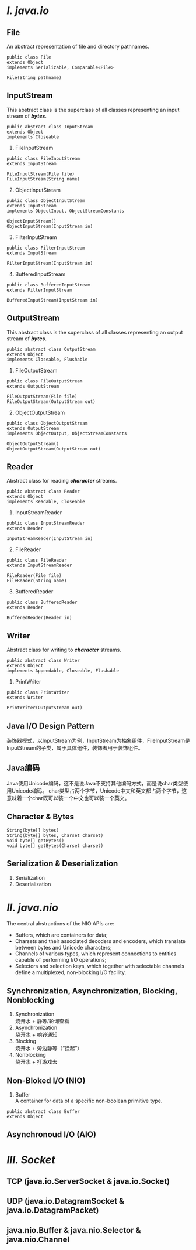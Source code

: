 # *I. java.io*
## File
An abstract representation of file and directory pathnames.
```
public class File
extends Object
implements Serializable, Comparable<File>
```
```
File(String pathname)
```
## InputStream
This abstract class is the superclass of all classes representing an input stream of _**bytes**_.
```
public abstract class InputStream
extends Object
implements Closeable
```
1. FileInputStream
```
public class FileInputStream
extends InputStream
```
```
FileInputStream(File file)
FileInputStream(String name)
```
2. ObjectInputStream
```
public class ObjectInputStream
extends InputStream
implements ObjectInput, ObjectStreamConstants
```
```
ObjectInputStream()
ObjectInputStream(InputStream in)
```
3. FilterInputStream
```
public class FilterInputStream
extends InputStream
```
```
FilterInputStream(InputStream in)
```
4. BufferedInputStream
```
public class BufferedInputStream
extends FilterInputStream
```
```
BufferedInputStream(InputStream in)
```
## OutputStream
This abstract class is the superclass of all classes representing an output stream of _**bytes**_.
```
public abstract class OutputStream
extends Object
implements Closeable, Flushable
```
1. FileOutputStream
```
public class FileOutputStream
extends OutputStream
```
```
FileOutputStream(File file)
FileOutputStream(OutputStream out)
```
2. ObjectOutputStream
```
public class ObjectOutputStream
extends OutputStream
implements ObjectOutput, ObjectStreamConstants
```
```
ObjectOutputStream()
ObjectOutputStream(OutputStream out)
```
## Reader
Abstract class for reading _**character**_ streams.
```
public abstract class Reader
extends Object
implements Readable, Closeable
```
1. InputStreamReader
```
public class InputStreamReader
extends Reader
```
```
InputStreamReader(InputStream in)
```
2. FileReader
```
public class FileReader
extends InputStreamReader
```
```
FileReader(File file)
FileReader(String name)
```
3. BufferedReader
```
public class BufferedReader
extends Reader
```
```
BufferedReader(Reader in)
```
## Writer
Abstract class for writing to _**character**_ streams.
```
public abstract class Writer
extends Object
implements Appendable, Closeable, Flushable
```
1. PrintWriter
```
public class PrintWriter
extends Writer
```
```
PrintWriter(OutputStream out)
```
## Java I/O Design Pattern
装饰器模式，以InputStream为例，InputStream为抽象组件，FileInputStream是InputStream的子类，属于具体组件，装饰者用于装饰组件。
## Java编码
Java使用Unicode编码，这不是说Java不支持其他编码方式，而是说char类型使用Unicode编码。
char类型占两个字节，Unicode中文和英文都占两个字节，这意味着一个char既可以装一个中文也可以装一个英文。
## Character & Bytes
```
String(byte[] bytes)
String(byte[] bytes, Charset charset)
void byte[] getBytes()
void byte[] getBytes(Charset charset)
```
## Serialization & Deserialization
1. Serialization
2. Deserialization
# *II. java.nio*
The central abstractions of the NIO APIs are:
* Buffers, which are containers for data;
* Charsets and their associated decoders and encoders, which translate between bytes and Unicode characters;
* Channels of various types, which represent connections to entities capable of performing I/O operations;
* Selectors and selection keys, which together with selectable channels define a multiplexed, non-blocking I/O facility.
## Synchronization, Asynchronization, Blocking, Nonblocking
1. Synchronization <br>
烧开水 + 静等/轮询查看
2. Asynchronization <br>
烧开水 + 响铃通知
3. Blocking <br>
烧开水 + 旁边静等（“挂起”）
4. Nonblocking <br>
烧开水 + 打游戏去
## Non-Bloked I/O (NIO)
1. Buffer <br>
A container for data of a specific non-boolean primitive type.
```
public abstract class Buffer
extends Object
```
## Asynchronoud I/O (AIO)
# *III. Socket*
## TCP (java.io.ServerSocket & java.io.Socket)
## UDP (java.io.DatagramSocket & java.io.DatagramPacket)
## java.nio.Buffer & java.nio.Selector & java.nio.Channel
